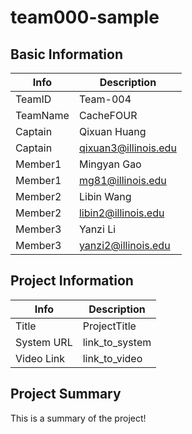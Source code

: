 # team000-sample

## Basic Information

|   Info      |        Description     |
| ----------- | ---------------------- |
| TeamID      |        Team-004        |
| TeamName    |        CacheFOUR       |
| Captain     |       Qixuan Huang     |
| Captain     |   qixuan3@illinois.edu |
| Member1     |       Mingyan Gao      |
| Member1     |    mg81@illinois.edu   |
| Member2     |        Libin Wang      |
| Member2     |   libin2@illinois.edu  |
| Member3     |        Yanzi Li        |
| Member3     |   yanzi2@illinois.edu  |

## Project Information

|   Info      |        Description     |
| ----------- | ---------------------- |
|  Title      |       ProjectTitle     |
| System URL  |      link_to_system    |
| Video Link  |      link_to_video     |

## Project Summary

This is a summary of the project!
